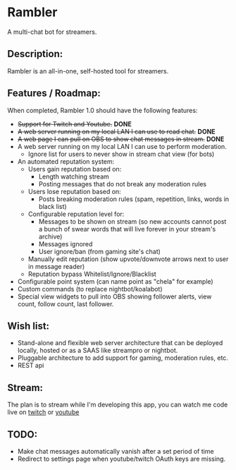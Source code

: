 # Rambler
A multi-chat bot for streamers.

## Description:
Rambler is an all-in-one, self-hosted tool for streamers.

## Features / Roadmap:
When completed, Rambler 1.0 should have the following features:

- ~~Support for Twitch and Youtube.~~ **DONE**
- ~~A web server running on my local LAN I can use to read chat.~~ **DONE**
- ~~A web page I can pull on OBS to show chat messages in stream.~~ **DONE**
- A web server running on my local LAN I can use to perform moderation.
  - Ignore list for users to never show in stream chat view (for bots)
- An automated reputation system:
  - Users gain reputation based on:
    - Length watching stream
    - Posting messages that do not break any moderation rules
  - Users lose reputation based on:
    - Posts breaking moderation rules (spam, repetition, links, words in black list)
  - Configurable reputation level for:
    - Messages to be shown on stream (so new accounts cannot post a bunch of swear words that will live forever in your stream's archive)
    - Messages ignored
    - User ignore/ban (from gaming site's chat)
  - Manually edit reputation (show upvote/downvote arrows next to user in message reader)
  - Reputation bypass Whitelist/Ignore/Blacklist
- Configurable point system (can name point as "chela" for example)
- Custom commands (to replace nightbot/koalabot)
- Special view widgets to pull into OBS showing follower alerts, view count, follow count, last follower.

## Wish list:
- Stand-alone and flexible web server architecture that can be deployed locally, hosted or as a SAAS like streampro or nightbot.
- Pluggable architecture to add support for gaming, moderation rules, etc.
- REST api

## Stream:
The plan is to stream while I'm developing this app, you can watch me code live on [twitch](https://twitch.tv/machacoder) or [youtube](https://www.youtube.com/channel/UCmUfkaiDlA3IZBibnMtyqlw)

## TODO:
- Make chat messages automatically vanish after a set period of time
- Redirect to settings page when youtube/twitch OAuth keys are missing.
